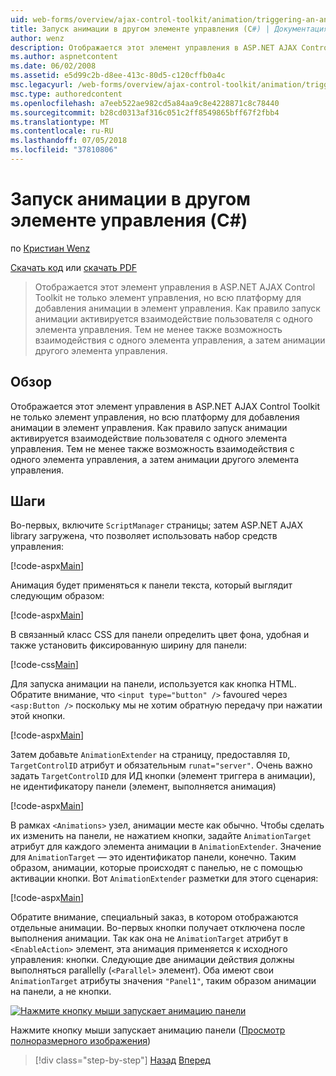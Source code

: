 ```yaml
---
uid: web-forms/overview/ajax-control-toolkit/animation/triggering-an-animation-in-another-control-cs
title: Запуск анимации в другом элементе управления (C#) | Документация Майкрософт
author: wenz
description: Отображается этот элемент управления в ASP.NET AJAX Control Toolkit не только элемент управления, но всю платформу для добавления анимации в элемент управления. Как правило, запуск...
ms.author: aspnetcontent
ms.date: 06/02/2008
ms.assetid: e5d99c2b-d8ee-413c-80d5-c120cffb0a4c
msc.legacyurl: /web-forms/overview/ajax-control-toolkit/animation/triggering-an-animation-in-another-control-cs
msc.type: authoredcontent
ms.openlocfilehash: a7eeb522ae982cd5a84aa9c8e4228871c8c78440
ms.sourcegitcommit: b28cd0313af316c051c2ff8549865bff67f2fbb4
ms.translationtype: MT
ms.contentlocale: ru-RU
ms.lasthandoff: 07/05/2018
ms.locfileid: "37810806"
---
```

<a name="triggering-an-animation-in-another-control-c"></a>Запуск анимации в другом элементе управления (C#)
====================
по [Кристиан Wenz](https://github.com/wenz)

[Скачать код](http://download.microsoft.com/download/f/9/a/f9a26acd-8df4-4484-8a18-199e4598f411/Animation8.cs.zip) или [скачать PDF](http://download.microsoft.com/download/6/7/1/6718d452-ff89-4d3f-a90e-c74ec2d636a3/animation8CS.pdf)

> Отображается этот элемент управления в ASP.NET AJAX Control Toolkit не только элемент управления, но всю платформу для добавления анимации в элемент управления. Как правило запуск анимации активируется взаимодействие пользователя с одного элемента управления. Тем не менее также возможность взаимодействия с одного элемента управления, а затем анимации другого элемента управления.


## <a name="overview"></a>Обзор

Отображается этот элемент управления в ASP.NET AJAX Control Toolkit не только элемент управления, но всю платформу для добавления анимации в элемент управления. Как правило запуск анимации активируется взаимодействие пользователя с одного элемента управления. Тем не менее также возможность взаимодействия с одного элемента управления, а затем анимации другого элемента управления.

## <a name="steps"></a>Шаги

Во-первых, включите `ScriptManager` страницы; затем ASP.NET AJAX library загружена, что позволяет использовать набор средств управления:

[!code-aspx[Main](triggering-an-animation-in-another-control-cs/samples/sample1.aspx)]

Анимация будет применяться к панели текста, который выглядит следующим образом:

[!code-aspx[Main](triggering-an-animation-in-another-control-cs/samples/sample2.aspx)]

В связанный класс CSS для панели определить цвет фона, удобная и также установить фиксированную ширину для панели:

[!code-css[Main](triggering-an-animation-in-another-control-cs/samples/sample3.css)]

Для запуска анимации на панели, используется как кнопка HTML. Обратите внимание, что `<input type="button" />` favoured через `<asp:Button />` поскольку мы не хотим обратную передачу при нажатии этой кнопки.

[!code-aspx[Main](triggering-an-animation-in-another-control-cs/samples/sample4.aspx)]

Затем добавьте `AnimationExtender` на страницу, предоставляя `ID`, `TargetControlID` атрибут и обязательным `runat="server"`. Очень важно задать `TargetControlID` для ИД кнопки (элемент триггера в анимации), не идентификатору панели (элемент, выполняется анимация)

[!code-aspx[Main](triggering-an-animation-in-another-control-cs/samples/sample5.aspx)]

В рамках `<Animations>` узел, анимации месте как обычно. Чтобы сделать их изменить на панели, не нажатием кнопки, задайте `AnimationTarget` атрибут для каждого элемента анимации в `AnimationExtender`. Значение для `AnimationTarget` — это идентификатор панели, конечно. Таким образом, анимации, которые происходят с панелью, не с помощью активации кнопки. Вот `AnimationExtender` разметки для этого сценария:

[!code-aspx[Main](triggering-an-animation-in-another-control-cs/samples/sample6.aspx)]

Обратите внимание, специальный заказ, в котором отображаются отдельные анимации. Во-первых кнопки получает отключена после выполнения анимации. Так как она не `AnimationTarget` атрибут в `<EnableAction>` элемент, эта анимация применяется к исходного управления: кнопки. Следующие две анимации действия должны выполняться parallelly (`<Parallel>` элемент). Оба имеют свои `AnimationTarget` атрибуты значения `"Panel1"`, таким образом анимации на панели, а не кнопки.


[![Нажмите кнопку мыши запускает анимацию панели](triggering-an-animation-in-another-control-cs/_static/image2.png)](triggering-an-animation-in-another-control-cs/_static/image1.png)

Нажмите кнопку мыши запускает анимацию панели ([Просмотр полноразмерного изображения](triggering-an-animation-in-another-control-cs/_static/image3.png))

> [!div class="step-by-step"]
> [Назад](disabling-actions-during-animation-cs.md)
> [Вперед](modifying-animations-from-the-server-side-cs.md)
